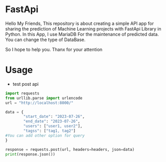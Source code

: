 # FastApi

Hello My Friends, 
This repository is about creating a simple API app for sharing the prediction of Machine Learning projects with FastApi Library in Python.
In this App, I use MariaDB For the maintenance of predicted data. You can change the type of DataBase.

So I hope to help you.
Thanx for your attention

# Usage
- test post api
```python
import requests
from urllib.parse import urlencode
url = "http://localhost:8000/"

data = {
        "start_date": "2023-07-26",
        "end_date": "2023-07-26",
        "users": ["user1, user2"],
        "tagss": ["tag1, tag2"]
#You can add other option for query
}

response = requests.post(url, headers=headers, json=data)
print(response.json())
```
